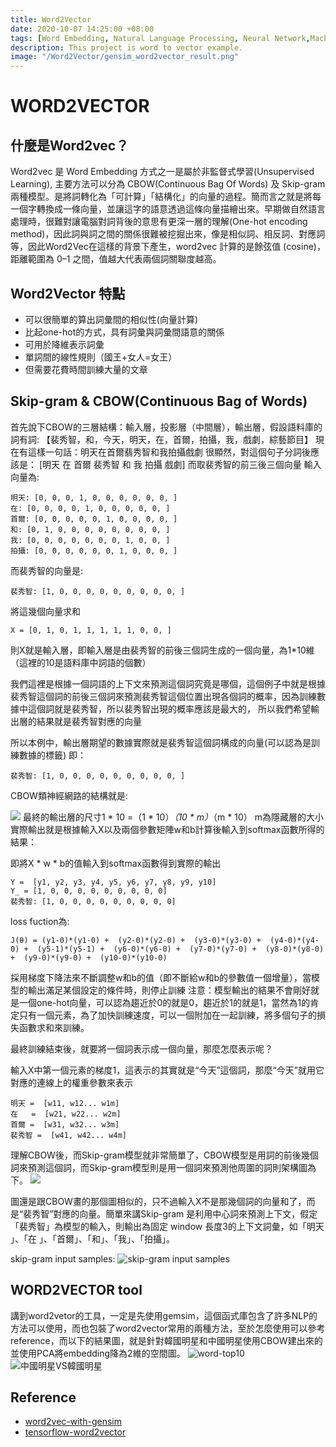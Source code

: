 ```yaml
---
title: Word2Vector
date: 2020-10-07 14:25:00 +08:00
tags: [Word Embedding, Natural Language Processing, Neural Network,Machine Learning]
description: This project is word to vector example.
image: "/Word2Vector/gensim_word2vector_result.png"
---
```


# WORD2VECTOR
 
## 什麼是Word2vec？
 
Word2vec 是 Word Embedding 方式之一是屬於非監督式學習(Unsupervised Learning), 主要方法可以分為 CBOW(Continuous Bag Of Words) 及 Skip-gram 兩種模型。是將詞轉化為「可計算」「結構化」的向量的過程。簡而言之就是將每一個字轉換成一條向量，並讓這字的語意透過這條向量描繪出來。早期做自然語言處理時，很難對讓電腦對詞背後的意思有更深一層的理解(One-hot encoding method)，因此詞與詞之間的關係很難被挖掘出來，像是相似詞、相反詞、對應詞等，因此Word2Vec在這樣的背景下產生，word2vec 計算的是餘弦值 (cosine)，距離範圍為 0–1 之間，值越大代表兩個詞關聯度越高。
## Word2Vector 特點

* 可以很簡單的算出詞彙間的相似性(向量計算)
* 比起one-hot的方式，具有詞彙與詞彙間語意的關係
* 可用於降維表示詞彙
* 單詞間的線性規則（國王+女人=女王）
* 但需要花費時間訓練大量的文章


## Skip-gram & CBOW(Continuous Bag of Words)

首先說下CBOW的三層結構：輸入層，投影層（中間層），輸出層，假設語料庫的詞有詞: 【裴秀智，和，今天，明天，在，首爾，拍攝，我，戲劇，綜藝節目】
現在有這樣一句話：明天在首爾翡秀智和我拍攝戲劇
很顯然，對這個句子分詞後應該是：
[明天 在 首爾 裴秀智 和 我 拍攝 戲劇]
而取裴秀智的前三後三個向量
輸入向量為:
```
明天: [0, 0, 0, 1, 0, 0, 0, 0, 0, 0, ]
在: [0, 0, 0, 0, 1, 0, 0, 0, 0, 0, ]
首爾: [0, 0, 0, 0, 0, 1, 0, 0, 0, 0, ]
和: [0, 1, 0, 0, 0, 0, 0, 0, 0, 0, ]
我: [0, 0, 0, 0, 0, 0, 0, 1, 0, 0, ]
拍攝: [0, 0, 0, 0, 0, 0, 1, 0, 0, 0, ]
```
而裴秀智的向量是:
```
裴秀智: [1, 0, 0, 0, 0, 0, 0, 0, 0, 0, ]
```
將這幾個向量求和
```
X = [0, 1, 0, 1, 1, 1, 1, 1, 0, 0, ]
```
則X就是輸入層，即輸入層是由裴秀智的前後三個詞生成的一個向量，為1*10維（這裡的10是語料庫中詞語的個數）

我們這裡是根據一個詞語的上下文來預測這個詞究竟是哪個，這個例子中就是根據裴秀智這個詞的前後三個詞來預測裴秀智這個位置出現各個詞的概率，因為訓練數據中這個詞就是裴秀智，所以裴秀智出現的概率應該是最大的， 所以我們希望輸出層的結果就是裴秀智對應的向量

所以本例中，輸出層期望的數據實際就是裴秀智這個詞構成的向量(可以認為是訓練數據的標籤) 即：
```
裴秀智: [1, 0, 0, 0, 0, 0, 0, 0, 0, 0, ]
```
CBOW類神經網路的結構就是:

![](https://raw.githubusercontent.com/ekko771/ekko771.github.io/master/_posts/Word2Vector/cbow.png)
最終的輸出層的尺寸1 * 10 =（1 * 10）*（10 * m）*（m * 10）
m為隱藏層的大小
實際輸出就是根據輸入X以及兩個參數矩陣w和b計算後輸入到softmax函數所得的結果：

即將X * w * b的值輸入到softmax函數得到實際的輸出
```
Y =  [y1, y2, y3, y4, y5, y6, y7, y8, y9, y10]
Y_ = [1, 0, 0, 0, 0, 0, 0, 0, 0, 0] 
裴秀智: [1, 0, 0, 0, 0, 0, 0, 0, 0, 0]
```
loss fuction為:
```
J(θ) = (y1-0)*(y1-0) +  (y2-0)*(y2-0) +  (y3-0)*(y3-0) +  (y4-0)*(y4-0) +  (y5-1)*(y5-1) +  (y6-0)*(y6-0) +  (y7-0)*(y7-0) +  (y8-0)*(y8-0) +  (y9-0)*(y9-0) +  (y10-0)*(y10-0) 
```

採用梯度下降法來不斷調整w和b的值（即不斷給w和b的參數值一個增量），當模型的輸出滿足某個設定的條件時，則停止訓練
注意：模型輸出的結果不會剛好就是一個one-hot向量，可以認為趨近於0的就是0，趨近於1的就是1，當然為1的肯定只有一個元素，為了加快訓練速度，可以一個附加在一起訓練，將多個句子的損失函數求和來訓練。

最終訓練結束後，就要將一個詞表示成一個向量，那麼怎麼表示呢？

輸入X中第一個元素的梯度1，這表示的其實就是“今天”這個詞，那麼“今天”就用它對應的連線上的權重參數來表示
```
明天 =  [w11, w12... w1m]
在   =  [w21, w22... w2m]
首爾 =  [w31, w32... w3m]
裴秀智 =  [w41, w42... w4m]
```
理解CBOW後，而Skip-gram模型就非常簡單了，CBOW模型是用詞的前後幾個詞來預測這個詞，而Skip-gram模型則是用一個詞來預測他周圍的詞則架構圖為下。
![](https://raw.githubusercontent.com/ekko771/ekko771.github.io/master/_posts/Word2Vector/skip-gram.png)

圖還是跟CBOW畫的那個圖相似的，只不過輸入X不是那幾個詞的向量和了，而是“裴秀智”對應的向量。簡單來講Skip-gram 是利用中心詞來預測上下文，假定「裴秀智」為模型的輸入，則輸出為固定 window 長度3的上下文詞彙，如「明天 」、「在 」、「首爾」、「和」、「我」、「拍攝」。

skip-gram input samples:
![skip-gram input samples](https://raw.githubusercontent.com/ekko771/ekko771.github.io/master/_posts/Word2Vector/skip-gram-training-samples.png)


## WORD2VECTOR tool

講到word2vetor的工具，一定是先使用gemsim，這個函式庫包含了許多NLP的方法可以使用，而也包裝了word2vector常用的兩種方法，至於怎麼使用可以參考reference，而以下的結果圖，就是針對韓國明星和中國明星使用CBOW建出來的並使用PCA將embedding降為2維的空間圖。
![word-top10](https://raw.githubusercontent.com/ekko771/ekko771.github.io/master/_posts/Word2Vector/gensim_word2vector_result.png)
![中國明星VS韓國明星](https://raw.githubusercontent.com/ekko771/ekko771.github.io/master/_posts/Word2Vector/word2vector.png)

## Reference

* [word2vec-with-gensim](http://zake7749.github.io/2016/08/28/word2vec-with-gensim/)
* [tensorflow-word2vector](https://mofanpy.com/tutorials/machine-learning/nlp/cbow/)
